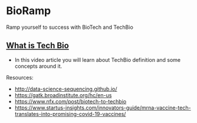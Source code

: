 # BioRamp
Ramp yourself to success with BioTech and TechBio

## [What is Tech Bio](https://github.com/prodramp/BioRamp/tree/main/TechBio) ##
- In this video article you will learn about TechBio definition and some concepts around it. 

Resources:
- http://data-science-sequencing.github.io/
- https://gatk.broadinstitute.org/hc/en-us
- https://www.nfx.com/post/biotech-to-techbio
- https://www.startus-insights.com/innovators-guide/mrna-vaccine-tech-translates-into-promising-covid-19-vaccines/
